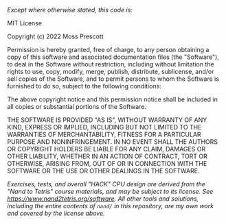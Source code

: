 *Except where otherwise stated, this code is:*

MIT License

Copyright (c) 2022 Moss Prescott

Permission is hereby granted, free of charge, to any person obtaining a copy
of this software and associated documentation files (the "Software"), to deal
in the Software without restriction, including without limitation the rights
to use, copy, modify, merge, publish, distribute, sublicense, and/or sell
copies of the Software, and to permit persons to whom the Software is
furnished to do so, subject to the following conditions:

The above copyright notice and this permission notice shall be included in all
copies or substantial portions of the Software.

THE SOFTWARE IS PROVIDED "AS IS", WITHOUT WARRANTY OF ANY KIND, EXPRESS OR
IMPLIED, INCLUDING BUT NOT LIMITED TO THE WARRANTIES OF MERCHANTABILITY,
FITNESS FOR A PARTICULAR PURPOSE AND NONINFRINGEMENT. IN NO EVENT SHALL THE
AUTHORS OR COPYRIGHT HOLDERS BE LIABLE FOR ANY CLAIM, DAMAGES OR OTHER
LIABILITY, WHETHER IN AN ACTION OF CONTRACT, TORT OR OTHERWISE, ARISING FROM,
OUT OF OR IN CONNECTION WITH THE SOFTWARE OR THE USE OR OTHER DEALINGS IN THE
SOFTWARE.


*Exercises, tests, and overall "HACK" CPU design are derived from the 
"Nand to Tetris" course materials, and may be subject to its license. See
https://www.nand2tetris.org/software. All other tools and solutions,
including the entire contents of `nand/` in this repository, are my own work 
and covered by the license above.*
